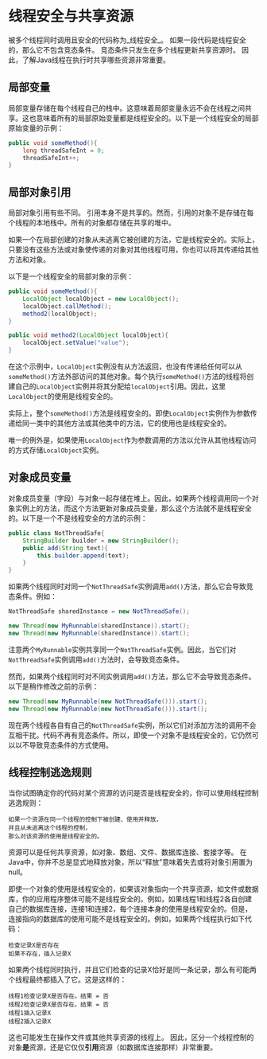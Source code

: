 # 线程安全与共享资源

被多个线程同时调用且安全的代码称为_线程安全_。
如果一段代码是线程安全的，那么它不包含竞态条件。
竞态条件只发生在多个线程更新共享资源时。
因此，了解Java线程在执行时共享哪些资源非常重要。

## 局部变量
局部变量存储在每个线程自己的栈中。这意味着局部变量永远不会在线程之间共享。这也意味着所有的局部原始变量都是线程安全的。以下是一个线程安全的局部原始变量的示例：

```java
public void someMethod(){
    long threadSafeInt = 0;
    threadSafeInt++;
}
```

## 局部对象引用
局部对象引用有些不同。
引用本身不是共享的。然而，引用的对象不是存储在每个线程的本地栈中。所有的对象都存储在共享的堆中。

如果一个在局部创建的对象从未逃离它被创建的方法，它是线程安全的。实际上，只要没有这些方法或对象使传递的对象对其他线程可用，你也可以将其传递给其他方法和对象。

以下是一个线程安全的局部对象的示例：

```java
public void someMethod(){
    LocalObject localObject = new LocalObject();
    localObject.callMethod();
    method2(localObject);
}

public void method2(LocalObject localObject){
    localObject.setValue("value");
}
```

在这个示例中，`LocalObject`实例没有从方法返回，也没有传递给任何可以从`someMethod()`方法外部访问的其他对象。每个执行`someMethod()`方法的线程将创建自己的`LocalObject`实例并将其分配给`localObject`引用。因此，这里`LocalObject`的使用是线程安全的。

实际上，整个`someMethod()`方法是线程安全的。即使`LocalObject`实例作为参数传递给同一类中的其他方法或其他类中的方法，它的使用也是线程安全的。

唯一的例外是，如果使用`LocalObject`作为参数调用的方法以允许从其他线程访问的方式存储`LocalObject`实例。

## 对象成员变量
对象成员变量（字段）与对象一起存储在堆上。因此，如果两个线程调用同一个对象实例上的方法，而这个方法更新对象成员变量，那么这个方法就不是线程安全的。以下是一个不是线程安全的方法的示例：

```java
public class NotThreadSafe{
    StringBuilder builder = new StringBuilder();
    public add(String text){
        this.builder.append(text);
    }
}
```

如果两个线程同时对同一个`NotThreadSafe`实例调用`add()`方法，那么它会导致竞态条件。例如：

```java
NotThreadSafe sharedInstance = new NotThreadSafe();

new Thread(new MyRunnable(sharedInstance)).start();
new Thread(new MyRunnable(sharedInstance)).start();
```

注意两个`MyRunnable`实例共享同一个`NotThreadSafe`实例。因此，当它们对`NotThreadSafe`实例调用`add()`方法时，会导致竞态条件。

然而，如果两个线程同时对不同实例调用`add()`方法，那么它不会导致竞态条件。以下是稍作修改之前的示例：

```java
new Thread(new MyRunnable(new NotThreadSafe())).start();
new Thread(new MyRunnable(new NotThreadSafe())).start();
```

现在两个线程各自有自己的`NotThreadSafe`实例，所以它们对添加方法的调用不会互相干扰。代码不再有竞态条件。所以，即使一个对象不是线程安全的，它仍然可以以不导致竞态条件的方式使用。

## 线程控制逃逸规则
当你试图确定你的代码对某个资源的访问是否是线程安全的，你可以使用线程控制逃逸规则：

```
如果一个资源在同一个线程的控制下被创建、使用并释放，
并且从未逃离这个线程的控制，
那么对该资源的使用是线程安全的。
```

资源可以是任何共享资源，如对象、数组、文件、数据库连接、套接字等。
在Java中，你并不总是显式地释放对象，所以“释放”意味着失去或将对象引用置为null。

即使一个对象的使用是线程安全的，如果该对象指向一个共享资源，如文件或数据库，你的应用程序整体可能不是线程安全的。例如，如果线程1和线程2各自创建自己的数据库连接，连接1和连接2，每个连接本身的使用是线程安全的。但是，连接指向的数据库的使用可能不是线程安全的。例如，如果两个线程执行如下代码：

```
检查记录X是否存在
如果不存在，插入记录X
```

如果两个线程同时执行，并且它们检查的记录X恰好是同一条记录，那么有可能两个线程最终都插入了它。这是这样的：

```
线程1检查记录X是否存在。结果 = 否
线程2检查记录X是否存在。结果 = 否
线程1插入记录X
线程2插入记录X
```

这也可能发生在操作文件或其他共享资源的线程上。
因此，区分一个线程控制的对象**是**资源，还是它仅仅**引用**资源（如数据库连接那样）非常重要。


